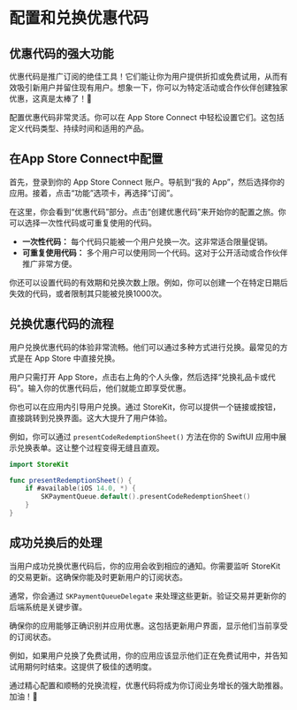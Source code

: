 ﻿# 配置和兑换优惠代码

## 优惠代码的强大功能

优惠代码是推广订阅的绝佳工具！它们能让你为用户提供折扣或免费试用，从而有效吸引新用户并留住现有用户。想象一下，你可以为特定活动或合作伙伴创建独家优惠，这真是太棒了！🚀

配置优惠代码非常灵活。你可以在 App Store Connect 中轻松设置它们。这包括定义代码类型、持续时间和适用的产品。

## 在App Store Connect中配置

首先，登录到你的 App Store Connect 账户。导航到“我的 App”，然后选择你的应用。接着，点击“功能”选项卡，再选择“订阅”。

在这里，你会看到“优惠代码”部分。点击“创建优惠代码”来开始你的配置之旅。你可以选择一次性代码或可重复使用的代码。

*   **一次性代码：** 每个代码只能被一个用户兑换一次。这非常适合限量促销。
*   **可重复使用代码：** 多个用户可以使用同一个代码。这对于公开活动或合作伙伴推广非常方便。

你还可以设置代码的有效期和兑换次数上限。例如，你可以创建一个在特定日期后失效的代码，或者限制其只能被兑换1000次。

## 兑换优惠代码的流程

用户兑换优惠代码的体验非常流畅。他们可以通过多种方式进行兑换。最常见的方式是在 App Store 中直接兑换。

用户只需打开 App Store，点击右上角的个人头像，然后选择“兑换礼品卡或代码”。输入你的优惠代码后，他们就能立即享受优惠。

你也可以在应用内引导用户兑换。通过 StoreKit，你可以提供一个链接或按钮，直接跳转到兑换界面。这大大提升了用户体验。

例如，你可以通过 `presentCodeRedemptionSheet()` 方法在你的 SwiftUI 应用中展示兑换表单。这让整个过程变得无缝且直观。

```swift
import StoreKit

func presentRedemptionSheet() {
    if #available(iOS 14.0, *) {
        SKPaymentQueue.default().presentCodeRedemptionSheet()
    }
}
```

## 成功兑换后的处理

当用户成功兑换优惠代码后，你的应用会收到相应的通知。你需要监听 StoreKit 的交易更新。这确保你能及时更新用户的订阅状态。

通常，你会通过 `SKPaymentQueueDelegate` 来处理这些更新。验证交易并更新你的后端系统是关键步骤。

确保你的应用能够正确识别并应用优惠。这包括更新用户界面，显示他们当前享受的订阅状态。

例如，如果用户兑换了免费试用，你的应用应该显示他们正在免费试用中，并告知试用期何时结束。这提供了极佳的透明度。

通过精心配置和顺畅的兑换流程，优惠代码将成为你订阅业务增长的强大助推器。加油！🎉


